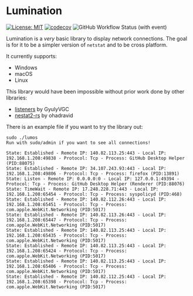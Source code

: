 # Lumination

[![License: MIT](https://img.shields.io/badge/License-MIT-green.svg?style=for-the-badge)](https://opensource.org/licenses/MIT)
[![codecov](https://img.shields.io/codecov/c/github/puffyCid/lumination?style=for-the-badge)](https://codecov.io/github/puffyCid/lumination)
![GitHub Workflow Status (with event)](https://img.shields.io/github/actions/workflow/status/puffycid/lumination/audit.yml?label=Audit&style=for-the-badge)

Lumination is a *very* basic library to display network connections. The goal is for it to be a simpler version of `netstat` and to be cross platform.

It currently supports:
- Windows
- macOS
- Linux

This library would have been impossible without prior work done by other libraries:
- [listeners](https://github.com/GyulyVGC/listeners) by GyulyVGC
- [nestat2-rs](https://github.com/ohadravid/netstat2-rs) by ohadravid

There is an example file if you want to try the library out:

```
sudo ./lumos
Run with sudo/admin if you want to see all connections!

State: Established - Remote IP: 140.82.113.25:443 - Local IP: 192.168.1.208:49838 - Protocol: Tcp - Process: GitHub Desktop Helper (PID:88075)
State: Established - Remote IP: 34.107.243.93:443 - Local IP: 192.168.1.208:49806 - Protocol: Tcp - Process: firefox (PID:13891)
State: Listen - Remote IP: 0.0.0.0:0 - Local IP: 127.0.0.1:49394 - Protocol: Tcp - Process: GitHub Desktop Helper (Renderer (PID:88076)
State: TimeWait - Remote IP: 17.248.228.71:443 - Local IP: 192.168.1.208:65454 - Protocol: Tcp - Process: syspolicyd (PID:468)
State: Established - Remote IP: 140.82.112.26:443 - Local IP: 192.168.1.208:65451 - Protocol: Tcp - Process: com.apple.WebKit.Networking (PID:5017)
State: Established - Remote IP: 140.82.113.26:443 - Local IP: 192.168.1.208:65447 - Protocol: Tcp - Process: com.apple.WebKit.Networking (PID:5017)
State: Established - Remote IP: 140.82.113.25:443 - Local IP: 192.168.1.208:65435 - Protocol: Tcp - Process: com.apple.WebKit.Networking (PID:5017)
State: Established - Remote IP: 140.82.113.25:443 - Local IP: 192.168.1.208:65424 - Protocol: Tcp - Process: com.apple.WebKit.Networking (PID:5017)
State: Established - Remote IP: 140.82.113.25:443 - Local IP: 192.168.1.208:65406 - Protocol: Tcp - Process: com.apple.WebKit.Networking (PID:5017)
State: Established - Remote IP: 140.82.112.25:443 - Local IP: 192.168.1.208:65398 - Protocol: Tcp - Process: com.apple.WebKit.Networking (PID:5017)
```